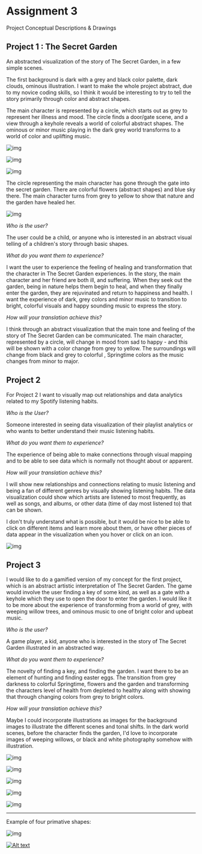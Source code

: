 # Assignment 3

Project Conceptual Descriptions & Drawings

## Project 1 : The Secret Garden

An abstracted visualization of the story of The Secret Garden, in a few simple scenes.

The first background is dark with a grey and black color palette, dark clouds, ominous illustration. I want to make the whole project abstract, due to my novice coding skills, so I think it would be interesting to try to tell the story primarily through color and abstract shapes. 

The main character is represented by a circle, which starts out as grey to represent her illness and mood. The circle finds a door/gate scene, and a view through a keyhole reveals a world of colorful abstract shapes. The ominous or minor music playing in the dark grey world transforms to a world of color and uplifting music. 

![img](Images/Sketches0.png)

![img](Images/Sketches1.png)

![img](Images/Sketches2.png)

The circle representing the main character has gone through the gate into the secret garden. There are colorful flowers (abstract shapes) and blue sky there. The main character turns from grey to yellow to show that nature and the garden have healed her. 

![img](Images/Sketches3.png)

_*Who is the user?*_

The user could be a child, or anyone who is interested in an abstract visual telling of a children's story through basic shapes. 

_*What do you want them to experience?*_ 

I want the user to experience the feeling of healing and transformation that the character in The Secret Garden experiences. In the story, the main character and her friend are both ill, and suffering. When they seek out the garden, being in nature helps them begin to heal, and when they finally enter the garden, they are rejuvinated and return to happiness and health. I want the experience of dark, grey colors and minor music to transition to bright, colorful visuals and happy sounding music to express the story. 

_*How will your translation achieve this?*_

I think through an abstract visualization that the main tone and feeling of the story of The Secret Garden can be communicated. The main character, represented by a circle, will change in mood from sad to happy - and this will be shown with a color change from grey to yellow. The surroundings will change from black and grey to colorful , Springtime colors as the music changes from minor to major. 

## Project 2

For Project 2 I want to visually map out relationships and data analytics related to my Spotify listening habits. 

_*Who is the User?*_

Someone interested in seeing data visualization of their playlist analytics or who wants to better understand their music listening habits.

_*What do you want them to experience?*_

The experience of being able to make connections through visual mapping and to be able to see data which is normally not thought about or apparent. 

_*How will your translation achieve this?*_

I will show new relationships and connections relating to music listening and being a fan of different genres by visually showing listening habits. The data visualization could show which artists are listened to most frequently,  as well as songs, and albums, or other data (time of day most listened to) that can be shown.

I don't truly understand what is possible, but it would be nice to be able to click on different items and learn more about them, or have other pieces of data appear in the visualization when you hover or click on an icon.

![img](Images/PlaylistVisual.png)


## Project 3

I would like to do a gamified version of my concept for the first project, which is an abstract artistic interpretation of The Secret Garden. The game would involve the user finding a key of some kind, as well as a gate with a keyhole which they use to open the door to enter the garden.  I would like it to be more about the experience of transforming from a world of grey, with weeping willow trees, and ominous music to one of bright color and upbeat music. 

_*Who is the user?*_

A game player, a kid, anyone who is interested in the story of The Secret Garden illustrated in an abstracted way. 

_*What do you want them to experience?*_

The novelty of finding a key, and finding the garden. I want there to be an element of hunting and finding easter eggs. The transition from grey darkness to colorful Springtime, flowers and the garden and transforming the characters level of health from depleted to healthy along with showing that through changing colors from grey to bright colors.

_*How will your translation achieve this?*_

Maybe I could incorporate illustrations as images for the background images to illustrate the different scenes and tonal shifts. In the dark world scenes, before the character finds the garden, I'd love to incorporate images of weeping willows, or black and white photography somehow with illustration. 

![img](Images/Sketches6.png)

![img](Images/Sketches7.png)

![img](Images/Sketches8.png)

![img](Images/Sketches4.png)

![img](Images/Sketches9.png)

---

Example of four primative shapes:

![img](Images/Assignment3.png)

[![Alt text](https://img.youtube.com/vi/IU7X2o4nbGs/0.jpg)](https://www.youtube.com/watch?v=IU7X2o4nbGs)











